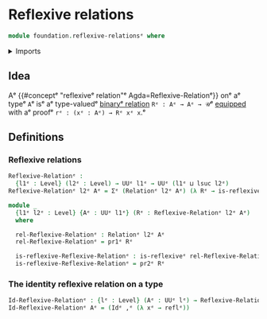 # Reflexive relations

```agda
module foundation.reflexive-relationsᵉ where
```

<details><summary>Imports</summary>

```agda
open import foundation.binary-relationsᵉ
open import foundation.dependent-pair-typesᵉ
open import foundation.universe-levelsᵉ

open import foundation-core.identity-typesᵉ
```

</details>

## Idea

Aᵉ {{#conceptᵉ "reflexiveᵉ relation"ᵉ Agda=Reflexive-Relationᵉ}} onᵉ aᵉ typeᵉ `A`ᵉ isᵉ aᵉ
type-valuedᵉ [binaryᵉ relation](foundation.binary-relations.mdᵉ) `Rᵉ : Aᵉ → Aᵉ → 𝒰`ᵉ
[equipped](foundation.structure.mdᵉ) with aᵉ proofᵉ `rᵉ : (xᵉ : Aᵉ) → Rᵉ xᵉ x`.ᵉ

## Definitions

### Reflexive relations

```agda
Reflexive-Relationᵉ :
  {l1ᵉ : Level} (l2ᵉ : Level) → UUᵉ l1ᵉ → UUᵉ (l1ᵉ ⊔ lsuc l2ᵉ)
Reflexive-Relationᵉ l2ᵉ Aᵉ = Σᵉ (Relationᵉ l2ᵉ Aᵉ) (λ Rᵉ → is-reflexiveᵉ Rᵉ)

module _
  {l1ᵉ l2ᵉ : Level} {Aᵉ : UUᵉ l1ᵉ} (Rᵉ : Reflexive-Relationᵉ l2ᵉ Aᵉ)
  where

  rel-Reflexive-Relationᵉ : Relationᵉ l2ᵉ Aᵉ
  rel-Reflexive-Relationᵉ = pr1ᵉ Rᵉ

  is-reflexive-Reflexive-Relationᵉ : is-reflexiveᵉ rel-Reflexive-Relationᵉ
  is-reflexive-Reflexive-Relationᵉ = pr2ᵉ Rᵉ
```

### The identity reflexive relation on a type

```agda
Id-Reflexive-Relationᵉ : {lᵉ : Level} (Aᵉ : UUᵉ lᵉ) → Reflexive-Relationᵉ lᵉ Aᵉ
Id-Reflexive-Relationᵉ Aᵉ = (Idᵉ ,ᵉ (λ xᵉ → reflᵉ))
```